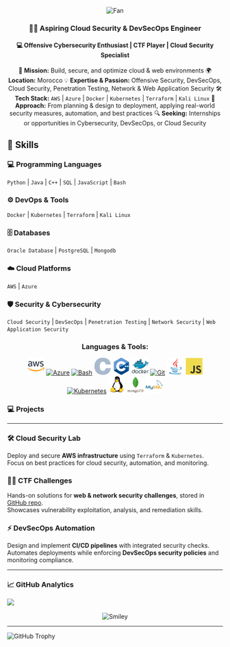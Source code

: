 <!-- ================= PROFILE & ABOUT ================= -->

<p align="center">
  <img src="https://github.com/fnky/fnky/raw/fnky/img/fan-1.gif" alt="Fan" width="150">
 
</p>

<h3 align="center">🏄‍♂️ Aspiring Cloud Security & DevSecOps Engineer</h3>
<h4 align="center">💻 Offensive Cybersecurity Enthusiast | CTF Player | Cloud Security Specialist</h4>

<p align="center">
🎯 <strong>Mission:</strong> Build, secure, and optimize cloud & web environments  
🌍 <strong>Location:</strong> Morocco  
💡 <strong>Expertise & Passion:</strong> Offensive Security, DevSecOps, Cloud Security, Penetration Testing, Network & Web Application Security  
🛠️ <strong>Tech Stack:</strong> <code>AWS</code> | <code>Azure</code> | <code>Docker</code> | <code>Kubernetes</code> | <code>Terraform</code> | <code>Kali Linux</code>  
🚀 <strong>Approach:</strong> From planning & design to deployment, applying real-world security measures, automation, and best practices  
🔍 <strong>Seeking:</strong> Internships or opportunities in Cybersecurity, DevSecOps, or Cloud Security  
</p>





## 🧩 Skills

### 💻 Programming Languages
`Python` | `Java` | `C++` | `SQL` | `JavaScript` | `Bash`

### ⚙️ DevOps & Tools
`Docker` | `Kubernetes` | `Terraform` | `Kali Linux`

### 🗄️ Databases
`Oracle Database` | `PostgreSQL` | `Mongodb`

### ☁️ Cloud Platforms
`AWS` | `Azure` 

### 🛡️ Security & Cybersecurity
`Cloud Security` | `DevSecOps` | `Penetration Testing` | `Network Security` | `Web Application Security`





<!-- ================= LANGUAGES & TOOLS ================= -->
<h3 align="center">Languages & Tools:</h3>
<p align="center">
  <a href="https://aws.amazon.com" target="_blank"><img src="https://raw.githubusercontent.com/devicons/devicon/master/icons/amazonwebservices/amazonwebservices-original-wordmark.svg" alt="AWS" width="40"/></a>
  <a href="https://azure.microsoft.com/" target="_blank"><img src="https://www.vectorlogo.zone/logos/microsoft_azure/microsoft_azure-icon.svg" alt="Azure" width="40"/></a>
  <a href="https://www.gnu.org/software/bash/" target="_blank"><img src="https://www.vectorlogo.zone/logos/gnu_bash/gnu_bash-icon.svg" alt="Bash" width="40"/></a>
  <a href="https://www.cprogramming.com/" target="_blank"><img src="https://raw.githubusercontent.com/devicons/devicon/master/icons/c/c-original.svg" alt="C" width="40"/></a>
  <a href="https://www.w3schools.com/cpp/" target="_blank"><img src="https://raw.githubusercontent.com/devicons/devicon/master/icons/cplusplus/cplusplus-original.svg" alt="C++" width="40"/></a>
  <a href="https://www.docker.com/" target="_blank"><img src="https://raw.githubusercontent.com/devicons/devicon/master/icons/docker/docker-original-wordmark.svg" alt="Docker" width="40"/></a>
  <a href="https://git-scm.com/" target="_blank"><img src="https://www.vectorlogo.zone/logos/git-scm/git-scm-icon.svg" alt="Git" width="40"/></a>
  <a href="https://www.java.com" target="_blank"><img src="https://raw.githubusercontent.com/devicons/devicon/master/icons/java/java-original.svg" alt="Java" width="40"/></a>
  <a href="https://developer.mozilla.org/en-US/docs/Web/JavaScript" target="_blank"><img src="https://raw.githubusercontent.com/devicons/devicon/master/icons/javascript/javascript-original.svg" alt="JavaScript" width="40"/></a>
  <a href="https://kubernetes.io" target="_blank"><img src="https://www.vectorlogo.zone/logos/kubernetes/kubernetes-icon.svg" alt="Kubernetes" width="40"/></a>
  <a href="https://www.linux.org/" target="_blank"><img src="https://raw.githubusercontent.com/devicons/devicon/master/icons/linux/linux-original.svg" alt="Linux" width="40"/></a>
  <a href=https://img.shields.io/badge/Kali_Linux-557C94?style=for-the-badge&logo=kalilinux&logoColor=white /a></a>
  <a href="https://www.mongodb.com/" target="_blank"><img src="https://raw.githubusercontent.com/devicons/devicon/master/icons/mongodb/mongodb-original-wordmark.svg" alt="MongoDB" width="40"/></a>
  <a href="https://www.mysql.com/" target="_blank"><img src="https://raw.githubusercontent.com/devicons/devicon/master/icons/mysql/mysql-original-wordmark.svg" alt="MySQL" width="40"/></a>
</p>
<h3><strong>💻 Projects</strong></h3>
<hr>

### 🛠️ **Cloud Security Lab**
Deploy and secure **AWS infrastructure** using `Terraform` & `Kubernetes`.  
Focus on best practices for cloud security, automation, and monitoring.

### 🕵️‍♂️ **CTF Challenges**
Hands-on solutions for **web & network security challenges**, stored in [GitHub repo](https://github.com/mtaha-sec).  
Showcases vulnerability exploitation, analysis, and remediation skills.

### ⚡ **DevSecOps Automation**
Design and implement **CI/CD pipelines** with integrated security checks.  
Automates deployments while enforcing **DevSecOps security policies** and monitoring compliance.
<hr>
<h3><strong>📈 GitHub Analytics</strong></h3>

<picture>
  <source
    srcset="https://github-readme-stats.vercel.app/api?username=mtaha-sec&show_icons=true&bg_color=000000&title_color=00FF00&text_color=00FF00&icon_color=00FF00&border_color=00FF00"
    media="(prefers-color-scheme: dark)"
  />
  <source
    srcset="https://github-readme-stats.vercel.app/api?username=mtaha-sec&show_icons=true&bg_color=000000&title_color=00FF00&text_color=00FF00&icon_color=00FF00&border_color=00FF00"
    media="(prefers-color-scheme: light), (prefers-color-scheme: no-preference)"
  />
  <img src="https://github-readme-stats.vercel.app/api?username=mtaha-sec&show_icons=true&bg_color=000000&title_color=00FF00&text_color=00FF00&icon_color=00FF00&border_color=00FF00" />
</picture>
<p align="center">
  <img src="https://github.com/fnky/fnky/raw/fnky/img/smile.gif" alt="Smiley" width="50">
</p>


<hr>


![GitHub Trophy](https://github-profile-trophy.vercel.app/?username=mtaha-sec&theme=matrix&column=4&row=2)




